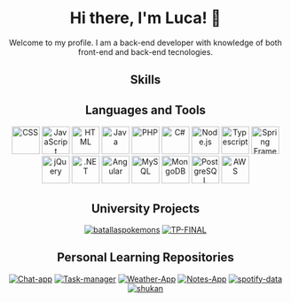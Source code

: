 
<!-- Introduction Section -->
<div align="center">
  <h1>Hi there, I'm Luca! 👋</h1>
  <p>Welcome to my profile. I am a back-end developer with knowledge of both front-end and back-end tecnologies.</p>
</div>

<!-- Skills Section -->
<div align="center">
  <h2>Skills</h2>
</div>

<!-- Languages and Tools Section -->
<div align="center">
  <h2>Languages and Tools</h2>
</div>

<div align="center">
  <div>
    <img src="https://cdn.jsdelivr.net/npm/programming-languages-logos/src/css/css.png" alt="CSS" width="50" height="50">
    <img src="https://cdn.jsdelivr.net/npm/programming-languages-logos/src/javascript/javascript.png" alt="JavaScript" width="50" height="50">
    <img src="https://cdn.jsdelivr.net/npm/programming-languages-logos/src/html/html.png" alt="HTML" width="50" height="50">
    <img src="https://cdn.jsdelivr.net/npm/programming-languages-logos/src/java/java.png" alt="Java" width="50" height="50">
    <img src="https://cdn.jsdelivr.net/npm/programming-languages-logos/src/php/php.png" alt="PHP" width="50" height="50">
    <img src="https://cdn.jsdelivr.net/npm/programming-languages-logos/src/csharp/csharp.png" alt="C#" width="50" height="50">
    <img src="https://static-00.iconduck.com/assets.00/node-js-icon-454x512-nztofx17.png" alt="Node.js" width="50" height="50">
    <img src="https://upload.wikimedia.org/wikipedia/commons/thumb/4/4c/Typescript_logo_2020.svg/768px-Typescript_logo_2020.svg.png" alt="Typescript" width="50" height="50">
    <img src="https://www.vectorlogo.zone/logos/springio/springio-icon.svg" alt="Spring Framework" width="50" height="50">
    <img src="https://cdn.iconscout.com/icon/free/png-256/free-jquery-8-1175153.png?f=webp" alt="jQuery" width="50" height="50">
    <img src="https://seeklogo.com/images/M/microsoft-net-framework-logo-B9BA1A3DA1-seeklogo.com.png" alt=".NET" width="50" height="50">
    <img src="https://angular.io/assets/images/logos/angular/angular.png" alt="Angular" width="50" height="50">
    <img src="https://cdn.iconscout.com/icon/free/png-256/mysql-19-1174939.png" alt="MySQL" width="50" height="50">
    <img src="https://cdn.iconscout.com/icon/free/png-256/mongodb-5-1175140.png" alt="MongoDB" width="50" height="50">
    <img src="https://cdn.iconscout.com/icon/free/png-256/postgresql-226047.png" alt="PostgreSQL" width="50" height="50">
    <img src="https://cdn.iconscout.com/icon/free/png-256/aws-1869025-1583149.png" alt="AWS" width="50" height="50">
  </div>
</div>


<!-- University Repositories Section -->
<div align="center">
  <h2>University Projects</h2>
  <div>
    <a href="https://github.com/lucamodic/batallaspokemons"><img src="https://github-readme-stats.vercel.app/api/pin/?username=lucamodic&repo=batallaspokemons" alt="batallaspokemons"></a>
    <a href="https://github.com/lucamodic/TP-FINAL"><img src="https://github-readme-stats.vercel.app/api/pin/?username=lucamodic&repo=TP-FINAL" alt="TP-FINAL"></a>
  </div>
</div>

<!-- Personal Learning Repositories Section -->
<div align="center">
  <h2>Personal Learning Repositories</h2>
  <div>
    <a href="https://github.com/lucamodic/Chat-app"><img src="https://github-readme-stats.vercel.app/api/pin/?username=lucamodic&repo=Chat-app" alt="Chat-app"></a>
    <a href="https://github.com/lucamodic/Task-manager"><img src="https://github-readme-stats.vercel.app/api/pin/?username=lucamodic&repo=Task-manager" alt="Task-manager"></a>
    <a href="https://github.com/lucamodic/Weather-App"><img src="https://github-readme-stats.vercel.app/api/pin/?username=lucamodic&repo=Weather-App" alt="Weather-App"></a>
    <a href="https://github.com/lucamodic/Notes-App"><img src="https://github-readme-stats.vercel.app/api/pin/?username=lucamodic&repo=Notes-App" alt="Notes-App"></a>
    <a href="https://github.com/lucamodic/spotify-data"><img src="https://github-readme-stats.vercel.app/api/pin/?username=lucamodic&repo=spotify-data" alt="spotify-data"></a>
    <a href="https://github.com/lucamodic/shukan"><img src="https://github-readme-stats.vercel.app/api/pin/?username=lucamodic&repo=shukan" alt="shukan"></a>
  </div>
</div>


